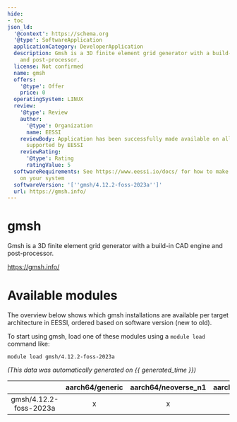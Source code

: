 ```yaml
---
hide:
- toc
json_ld:
  '@context': https://schema.org
  '@type': SoftwareApplication
  applicationCategory: DeveloperApplication
  description: Gmsh is a 3D finite element grid generator with a build-in CAD engine
    and post-processor.
  license: Not confirmed
  name: gmsh
  offers:
    '@type': Offer
    price: 0
  operatingSystem: LINUX
  review:
    '@type': Review
    author:
      '@type': Organization
      name: EESSI
    reviewBody: Application has been successfully made available on all architectures
      supported by EESSI
    reviewRating:
      '@type': Rating
      ratingValue: 5
  softwareRequirements: See https://www.eessi.io/docs/ for how to make EESSI available
    on your system
  softwareVersion: '[''gmsh/4.12.2-foss-2023a'']'
  url: https://gmsh.info/
---
```


gmsh
====


Gmsh is a 3D finite element grid generator with a build-in CAD engine and post-processor.

https://gmsh.info/
# Available modules


The overview below shows which gmsh installations are available per target architecture in EESSI, ordered based on software version (new to old).

To start using gmsh, load one of these modules using a `module load` command like:

```shell
module load gmsh/4.12.2-foss-2023a
```

*(This data was automatically generated on {{ generated_time }})*  

| |aarch64/generic|aarch64/neoverse_n1|aarch64/neoverse_v1|aarch64/nvidia|x86_64/generic|x86_64/amd/zen2|x86_64/amd/zen3|x86_64/amd/zen4|x86_64/intel/haswell|x86_64/intel/sapphirerapids|x86_64/intel/skylake_avx512|
| :---: | :---: | :---: | :---: | :---: | :---: | :---: | :---: | :---: | :---: | :---: | :---: |
|gmsh/4.12.2-foss-2023a|x|x|x|-|x|x|x|x|x|x|x|
